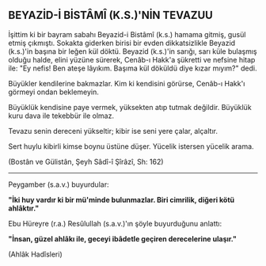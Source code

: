 ## BEYAZİD-İ BİSTÂMÎ (K.S.)'NİN TEVAZUU

İşittim ki bir bayram sabahı Beyazid-i Bistâmî (k.s.) hamama gitmiş, gusül etmiş çıkmıştı. Sokakta giderken birisi bir evden dikkatsizlikle Beyazid (k.s.)'in başına bir leğen kül döktü. Beyazid (k.s.)'in sarığı, sarı küle bulaşmış olduğu halde, eli­ni yüzüne sürerek, Cenâb-ı Hakk'a şükretti ve nef­sine hitap ile: "Ey nefis! Ben ateşe lâyıkım. Başıma kül döküldü diye kızar mıyım?" dedi.

Büyükler kendilerine bakmazlar. Kim ki kendi­sini görürse, Cenâb-ı Hakk'ı görmeyi ondan bekle­meyin.

Büyüklük kendisine paye vermek, yüksekten atıp tutmak değildir. Büyüklük kuru dava ile tekeb­bür ile olmaz.

Tevazu senin dereceni yükseltir; kibir ise seni yere çalar, alçaltır.

Sert huylu kibirli kimse boynu üstüne düşer. Yü­celik istersen yücelik arama.

(Bostân ve Gülistân, Şeyh Sâdî-î Şîrâzî, Sh: 162)

<hr>

Peygamber (s.a.v.) buyurdular:

**"İki huy vardır ki bir mü'minde bulunmaz­lar. Biri cimrilik, diğeri kötü ahlâktır."**

Ebu Hüreyre (r.a.) Resûlullah (s.a.v.)'ın şöyle buyurduğunu anlattı:

**"İnsan, güzel ahlâkı ile, geceyi ibâdetle geçiren derecelerine ulaşır."**

(Ahlâk Hadîsleri)
